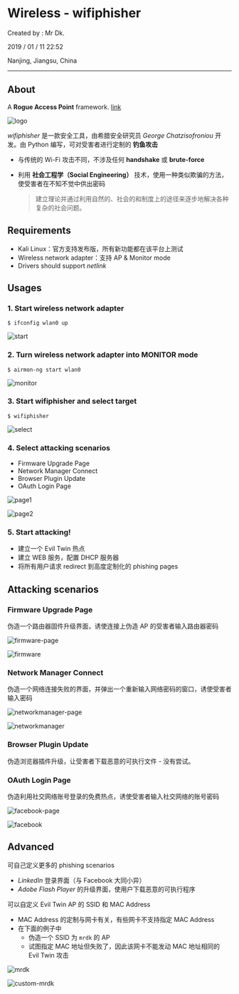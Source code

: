 # Wireless - wifiphisher

Created by : Mr Dk.

2019 / 01 / 11 22:52

Nanjing, Jiangsu, China

---

## About

A **Rogue Access Point** framework. [link](https://github.com/wifiphisher/wifiphisher)

![logo](../img/wifiphisher-logo.png)

_wifiphisher_ 是一款安全工具，由希腊安全研究员 _George Chatzisofroniou_ 开发。由 Python 编写，可对受害者进行定制的 **钓鱼攻击**

- 与传统的 Wi-Fi 攻击不同，不涉及任何 **handshake** 或 **brute-force**
- 利用 **社会工程学（Social Engineering）** 技术，使用一种类似欺骗的方法，使受害者在不知不觉中供出密码

  > 建立理论并通过利用自然的、社会的和制度上的途径来逐步地解决各种复杂的社会问题。

## Requirements

- Kali Linux：官方支持发布版，所有新功能都在该平台上测试
- Wireless network adapter：支持 AP & Monitor mode
- Drivers should support _netlink_

## Usages

### 1. Start wireless network adapter

```console
$ ifconfig wlan0 up
```

![start](../img/wifiphisher-start.png)

### 2. Turn wireless network adapter into MONITOR mode

```console
$ airmon-ng start wlan0
```

![monitor](../img/wifiphisher-monitor.png)

### 3. Start wifiphisher and select target

```console
$ wifiphisher
```

![select](../img/wifiphisher-select.png)

### 4. Select attacking scenarios

- Firmware Upgrade Page
- Network Manager Connect
- Browser Plugin Update
- OAuth Login Page

![page1](../img/wifiphisher-scn-1.png)

![page2](../img/wifiphisher-scn-2.png)

### 5. Start attacking!

- 建立一个 Evil Twin 热点
- 建立 WEB 服务，配置 DHCP 服务器
- 将所有用户请求 redirect 到高度定制化的 phishing pages

## Attacking scenarios

### Firmware Upgrade Page

伪造一个路由器固件升级界面，诱使连接上伪造 AP 的受害者输入路由器密码

![firmware-page](../img/wifiphisher-firmware-page.png)

![firmware](../img/wifiphisher-firmware.png)

### Network Manager Connect

伪造一个网络连接失败的界面，并弹出一个重新输入网络密码的窗口，诱使受害者输入密码

![networkmanager-page](../img/wifiphisher-networkmanager-page.png)

![networkmanager](../img/wifiphisher-networkmanager.png)

### Browser Plugin Update

伪造浏览器插件升级，让受害者下载恶意的可执行文件 - 没有尝试。

### OAuth Login Page

伪造利用社交网络账号登录的免费热点，诱使受害者输入社交网络的账号密码

![facebook-page](../img/wifiphisher-facebook-page.png)

![facebook](../img/wifiphisher-facebook.png)

## Advanced

可自己定义更多的 phishing scenarios

- _LinkedIn_ 登录界面（与 Facebook 大同小异）
- _Adobe Flash Player_ 的升级界面，使用户下载恶意的可执行程序

可以自定义 Evil Twin AP 的 SSID 和 MAC Address

- MAC Address 的定制与网卡有关，有些网卡不支持指定 MAC Address
- 在下面的例子中
  - 伪造一个 SSID 为 `mrdk` 的 AP
  - 试图指定 MAC 地址但失败了，因此该网卡不能发动 MAC 地址相同的 Evil Twin 攻击

![mrdk](../img/wifiphisher-custom.png)

![custom-mrdk](../img/wifiphisher-custom-mrdk.png)
